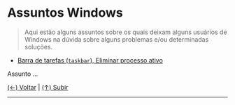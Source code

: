 # Assuntos Windows
> Aqui estão alguns assuntos sobre os quais deixam alguns usuários de Windows na dúvida sobre alguns problemas e/ou determinadas soluções.

- [Barra de tarefas (`taskbar`), Eliminar processo ativo](#system-tray-icon "Barra de tarefas (`taskbar`), Eliminar processo ativo")

Assunto ...

[(&larr;) Voltar](https://github.com/systemboys/GTi_Laboratory#laborat%C3%B3rio-gti "Voltar ao Sumário") | 
[(&uarr;) Subir](#assuntos-windows "Subir para o topo")

------------
